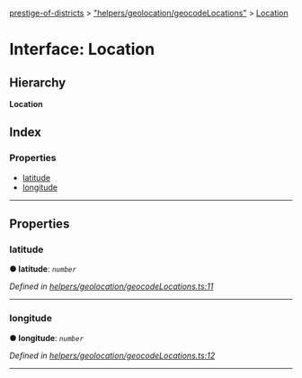 [prestige-of-districts](../README.md) > ["helpers/geolocation/geocodeLocations"](../modules/_helpers_geolocation_geocodelocations_.md) > [Location](../interfaces/_helpers_geolocation_geocodelocations_.location.md)

# Interface: Location

## Hierarchy

**Location**

## Index

### Properties

* [latitude](_helpers_geolocation_geocodelocations_.location.md#latitude)
* [longitude](_helpers_geolocation_geocodelocations_.location.md#longitude)

---

## Properties

<a id="latitude"></a>

###  latitude

**● latitude**: *`number`*

*Defined in [helpers/geolocation/geocodeLocations.ts:11](https://github.com/YarosJ/prestige-of-districts/blob/a1ae45e/helpers/geolocation/geocodeLocations.ts#L11)*

___
<a id="longitude"></a>

###  longitude

**● longitude**: *`number`*

*Defined in [helpers/geolocation/geocodeLocations.ts:12](https://github.com/YarosJ/prestige-of-districts/blob/a1ae45e/helpers/geolocation/geocodeLocations.ts#L12)*

___

